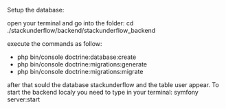 Setup the database:

open your terminal and go into the folder: cd ./stackunderflow/backend/stackunderflow_backend

execute the commands as follow:
- php bin/console doctrine:database:create
- php bin/console doctrine:migrations:generate
- php bin/console doctrine:migrations:migrate

after that sould the database stackunderflow and the table user appear.
To start the backend localy you need to type in your terminal: symfony server:start
